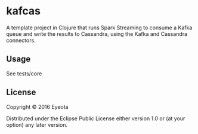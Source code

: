 # kafcas

A template project in Clojure that runs Spark Streaming to consume a Kafka queue and write the results to Cassandra, using the Kafka and Cassandra connectors.

## Usage

See tests/core

## License

Copyright © 2016 Eyeota

Distributed under the Eclipse Public License either version 1.0 or (at
your option) any later version.
